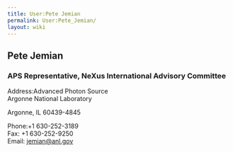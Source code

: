 ```yaml
---
title: User:Pete Jemian
permalink: User:Pete_Jemian/
layout: wiki
---
```


Pete Jemian
-----------

### APS Representative, NeXus International Advisory Committee

Address:Advanced Photon Source  
Argonne National Laboratory

Argonne, IL 60439-4845

<!-- -->

Phone:+1 630-252-3189  
Fax: +1 630-252-9250  
Email: <jemian@anl.gov>  
